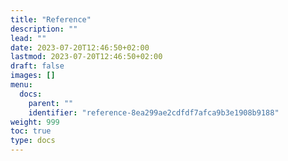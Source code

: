 ```yaml
---
title: "Reference"
description: ""
lead: ""
date: 2023-07-20T12:46:50+02:00
lastmod: 2023-07-20T12:46:50+02:00
draft: false
images: []
menu:
  docs:
    parent: ""
    identifier: "reference-8ea299ae2cdfdf7afca9b3e1908b9188"
weight: 999
toc: true
type: docs
---
```


